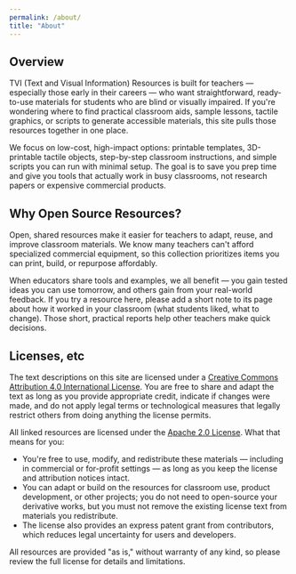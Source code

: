 ```yaml
---
permalink: /about/
title: "About"
---
```


## Overview

TVI (Text and Visual Information) Resources is built for teachers — especially those early in their careers — who want straightforward, ready-to-use materials for students who are blind or visually impaired. If you're wondering where to find practical classroom aids, sample lessons, tactile graphics, or scripts to generate accessible materials, this site pulls those resources together in one place.

We focus on low-cost, high-impact options: printable templates, 3D-printable tactile objects, step-by-step classroom instructions, and simple scripts you can run with minimal setup. The goal is to save you prep time and give you tools that actually work in busy classrooms, not research papers or expensive commercial products.


## Why Open Source Resources?

Open, shared resources make it easier for teachers to adapt, reuse, and improve classroom materials. We know many teachers can't afford specialized commercial equipment, so this collection prioritizes items you can print, build, or repurpose affordably.

When educators share tools and examples, we all benefit — you gain tested ideas you can use tomorrow, and others gain from your real-world feedback. If you try a resource here, please add a short note to its page about how it worked in your classroom (what students liked, what to change). Those short, practical reports help other teachers make quick decisions.


## Licenses, etc

The text descriptions on this site are licensed under a [Creative Commons Attribution 4.0 International License](https://creativecommons.org/licenses/by/4.0/). You are free to share and adapt the text as long as you provide appropriate credit, indicate if changes were made, and do not apply legal terms or technological measures that legally restrict others from doing anything the license permits.

All linked resources are licensed under the [Apache 2.0 License](https://www.apache.org/licenses/LICENSE-2.0.txt).
What that means for you:

- You're free to use, modify, and redistribute these materials — including in commercial or for-profit settings — as long as you keep the license and attribution notices intact.
- You can adapt or build on the resources for classroom use, product development, or other projects; you do not need to open-source your derivative works, but you must not remove the existing license text from materials you redistribute.
- The license also provides an express patent grant from contributors, which reduces legal uncertainty for users and developers.

All resources are provided "as is," without warranty of any kind, so please review the full license for details and limitations.